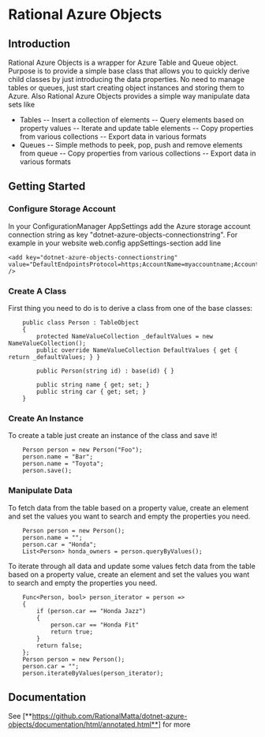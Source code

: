 # Rational Azure Objects

## Introduction
Rational Azure Objects is a wrapper for Azure Table and Queue object. Purpose is to provide a simple base class that allows you to quickly derive child classes by just introducing the data properties. No need to manage tables or queues, just start creating object instances and storing them to Azure. Also Rational Azure Objects provides a simple way manipulate data sets like
- Tables
-- Insert a collection of elements
-- Query elements based on property values
-- Iterate and update table elements
-- Copy properties from various collections
-- Export data in various formats
- Queues
-- Simple methods to peek, pop, push and remove elements from queue
-- Copy properties from various collections
-- Export data in various formats

## Getting Started

### Configure Storage Account
In your ConfigurationManager AppSettings add the Azure storage account connection string as key "dotnet-azure-objects-connectionstring". For example in your website web.config appSettings-section add line

```
<add key="dotnet-azure-objects-connectionstring" value="DefaultEndpointsProtocol=https;AccountName=myaccountname;AccountKey=...;EndpointSuffix=core.windows.net" />
```

### Create A Class
First thing you need to do is to derive a class from one of the base classes: 
```
    public class Person : TableObject
    {
        protected NameValueCollection _defaultValues = new NameValueCollection();
        public override NameValueCollection DefaultValues { get { return _defaultValues; } }

        public Person(string id) : base(id) { }

        public string name { get; set; }
        public string car { get; set; }
    }
```

### Create An Instance
To create a table just create an instance of the class and save it! 
```
    Person person = new Person("Foo");
	person.name = "Bar";
	person.name = "Toyota";
	person.save();
```

### Manipulate Data
To fetch data from the table based on a property value, create an element and set the values you want to search and empty the properties you need.
```
    Person person = new Person();
	person.name = "";
	person.car = "Honda";
	List<Person> honda_owners = person.queryByValues();
```

To iterate through all data and update some values fetch data from the table based on a property value, create an element and set the values you want to search and empty the properties you need.
```
	Func<Person, bool> person_iterator = person =>
	{
		if (person.car == "Honda Jazz")
		{
			person.car == "Honda Fit"
			return true;
		}
		return false;
	};
    Person person = new Person();
	person.car = "";
	person.iterateByValues(person_iterator);
```

## Documentation
See [**https://github.com/RationalMatta/dotnet-azure-objects/documentation/html/annotated.html**] for more
